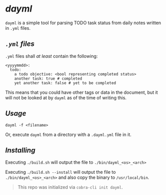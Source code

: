 # *dayml*

`dayml` is a simple tool for parsing TODO task status from daily notes written in `.yml` files.

## *`.yml` files*
`.yml` files shall _at least_ contain the following:
```
<yyyymmdd>:
  todo:
    a todo objective: <bool representing completed status>
    another task: true # completed
    yet another task: false # yet to be completed
```
This means that you could have other tags or data in the document, but it will not be looked at by `dayml` as of the time of writing this.

## *Usage*
`dayml -f <filename>`

Or, execute `dayml` from a directory with a `.dayml.yml` file in it.

## *Installing*
Executing `./build.sh` will output the file to `./bin/dayml_<os>_<arch>`

Executing `./build.sh --install` will output the file to `./bin/dayml_<os>_<arch>` and also copy the binary to `/usr/local/bin`. 

> This repo was initialized via `cobra-cli init dayml`.
